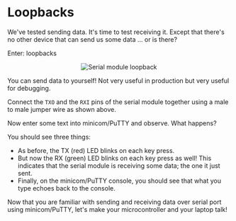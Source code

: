 # Loopbacks

We've tested sending data. It's time to test receiving it. Except that there's no other device that
can send us some data ... or is there?

Enter: loopbacks

<p align="center">
<img title="Serial module loopback" src="assets/serial-loopback.png">
</p>

You can send data to yourself! Not very useful in production but very useful for debugging.

Connect the `TXO` and the `RXI` pins of the serial module together using a male to male jumper wire
as shown above.

Now enter some text into minicom/PuTTY and observe. What happens?

You should see three things:

- As before, the TX (red) LED blinks on each key press.
- But now the RX (green) LED blinks on each key press as well! This indicates that the serial module
  is receiving some data; the one it just sent.
- Finally, on the minicom/PuTTY console, you should see that what you type echoes back to the
  console.

Now that you are familiar with sending and receiving data over serial port using minicom/PuTTY,
let's make your microcontroller and your laptop talk!
